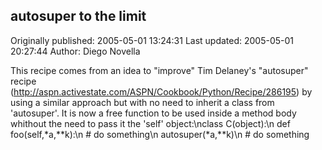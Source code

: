 ## autosuper to the limit 
Originally published: 2005-05-01 13:24:31 
Last updated: 2005-05-01 20:27:44 
Author: Diego Novella 
 
This recipe comes from an idea to "improve" Tim Delaney's "autosuper" recipe (http://aspn.activestate.com/ASPN/Cookbook/Python/Recipe/286195) by using a similar approach but with no need to inherit a class from 'autosuper'. It is now a free function to be used inside a method body whithout the need to pass it the 'self' object:\nclass C(object):\n   def foo(self,*a,**k):\n      # do something\n      autosuper(*a,**k)\n      # do something